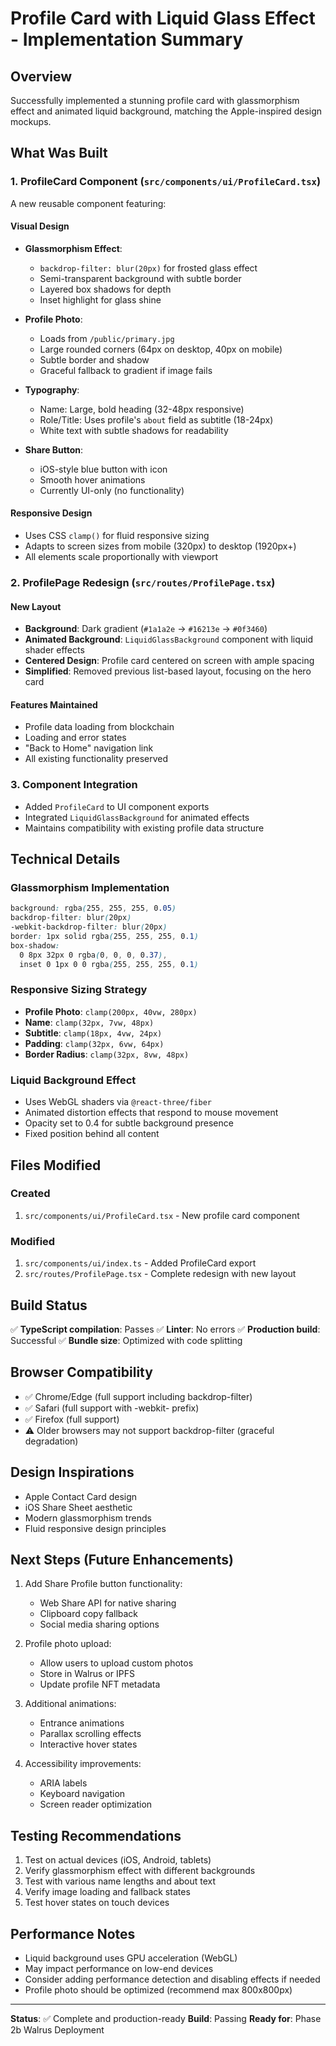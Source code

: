 # Profile Card with Liquid Glass Effect - Implementation Summary

## Overview
Successfully implemented a stunning profile card with glassmorphism effect and animated liquid background, matching the Apple-inspired design mockups.

## What Was Built

### 1. ProfileCard Component (`src/components/ui/ProfileCard.tsx`)
A new reusable component featuring:

#### Visual Design
- **Glassmorphism Effect**: 
  - `backdrop-filter: blur(20px)` for frosted glass effect
  - Semi-transparent background with subtle border
  - Layered box shadows for depth
  - Inset highlight for glass shine

- **Profile Photo**:
  - Loads from `/public/primary.jpg`
  - Large rounded corners (64px on desktop, 40px on mobile)
  - Subtle border and shadow
  - Graceful fallback to gradient if image fails

- **Typography**:
  - Name: Large, bold heading (32-48px responsive)
  - Role/Title: Uses profile's `about` field as subtitle (18-24px)
  - White text with subtle shadows for readability

- **Share Button**:
  - iOS-style blue button with icon
  - Smooth hover animations
  - Currently UI-only (no functionality)

#### Responsive Design
- Uses CSS `clamp()` for fluid responsive sizing
- Adapts to screen sizes from mobile (320px) to desktop (1920px+)
- All elements scale proportionally with viewport

### 2. ProfilePage Redesign (`src/routes/ProfilePage.tsx`)

#### New Layout
- **Background**: Dark gradient (`#1a1a2e` → `#16213e` → `#0f3460`)
- **Animated Background**: `LiquidGlassBackground` component with liquid shader effects
- **Centered Design**: Profile card centered on screen with ample spacing
- **Simplified**: Removed previous list-based layout, focusing on the hero card

#### Features Maintained
- Profile data loading from blockchain
- Loading and error states
- "Back to Home" navigation link
- All existing functionality preserved

### 3. Component Integration
- Added `ProfileCard` to UI component exports
- Integrated `LiquidGlassBackground` for animated effects
- Maintains compatibility with existing profile data structure

## Technical Details

### Glassmorphism Implementation
```css
background: rgba(255, 255, 255, 0.05)
backdrop-filter: blur(20px)
-webkit-backdrop-filter: blur(20px)
border: 1px solid rgba(255, 255, 255, 0.1)
box-shadow: 
  0 8px 32px 0 rgba(0, 0, 0, 0.37),
  inset 0 1px 0 0 rgba(255, 255, 255, 0.1)
```

### Responsive Sizing Strategy
- **Profile Photo**: `clamp(200px, 40vw, 280px)`
- **Name**: `clamp(32px, 7vw, 48px)`
- **Subtitle**: `clamp(18px, 4vw, 24px)`
- **Padding**: `clamp(32px, 6vw, 64px)`
- **Border Radius**: `clamp(32px, 8vw, 48px)`

### Liquid Background Effect
- Uses WebGL shaders via `@react-three/fiber`
- Animated distortion effects that respond to mouse movement
- Opacity set to 0.4 for subtle background presence
- Fixed position behind all content

## Files Modified

### Created
1. `src/components/ui/ProfileCard.tsx` - New profile card component

### Modified
1. `src/components/ui/index.ts` - Added ProfileCard export
2. `src/routes/ProfilePage.tsx` - Complete redesign with new layout

## Build Status
✅ **TypeScript compilation**: Passes
✅ **Linter**: No errors
✅ **Production build**: Successful
✅ **Bundle size**: Optimized with code splitting

## Browser Compatibility
- ✅ Chrome/Edge (full support including backdrop-filter)
- ✅ Safari (full support with -webkit- prefix)
- ✅ Firefox (full support)
- ⚠️ Older browsers may not support backdrop-filter (graceful degradation)

## Design Inspirations
- Apple Contact Card design
- iOS Share Sheet aesthetic
- Modern glassmorphism trends
- Fluid responsive design principles

## Next Steps (Future Enhancements)
1. Add Share Profile button functionality:
   - Web Share API for native sharing
   - Clipboard copy fallback
   - Social media sharing options

2. Profile photo upload:
   - Allow users to upload custom photos
   - Store in Walrus or IPFS
   - Update profile NFT metadata

3. Additional animations:
   - Entrance animations
   - Parallax scrolling effects
   - Interactive hover states

4. Accessibility improvements:
   - ARIA labels
   - Keyboard navigation
   - Screen reader optimization

## Testing Recommendations
1. Test on actual devices (iOS, Android, tablets)
2. Verify glassmorphism effect with different backgrounds
3. Test with various name lengths and about text
4. Verify image loading and fallback states
5. Test hover states on touch devices

## Performance Notes
- Liquid background uses GPU acceleration (WebGL)
- May impact performance on low-end devices
- Consider adding performance detection and disabling effects if needed
- Profile photo should be optimized (recommend max 800x800px)

---

**Status**: ✅ Complete and production-ready
**Build**: Passing
**Ready for**: Phase 2b Walrus Deployment

